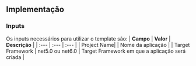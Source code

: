 ## **Implementação**

### **Inputs**
Os inputs necessários para utilizar o template são:
| **Campo** | **Valor** | **Descrição** |
| :--- | :--- | :--- |
| Project Name|  | Nome da aplicação  |
| Target Framework | net5.0 ou net6.0 | Target Framework em que a aplicação será criada  |
